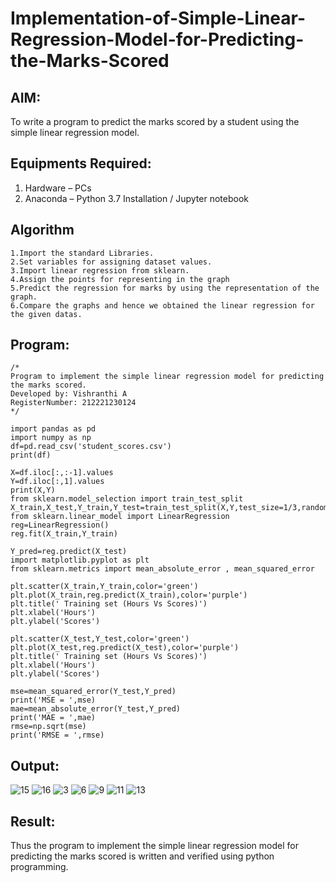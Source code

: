 # Implementation-of-Simple-Linear-Regression-Model-for-Predicting-the-Marks-Scored

## AIM:
To write a program to predict the marks scored by a student using the simple linear regression model.

## Equipments Required:
1. Hardware – PCs
2. Anaconda – Python 3.7 Installation / Jupyter notebook

## Algorithm
```
1.Import the standard Libraries.
2.Set variables for assigning dataset values.
3.Import linear regression from sklearn.
4.Assign the points for representing in the graph
5.Predict the regression for marks by using the representation of the graph.
6.Compare the graphs and hence we obtained the linear regression for the given datas.
```
## Program:
```
/*
Program to implement the simple linear regression model for predicting the marks scored.
Developed by: Vishranthi A
RegisterNumber: 212221230124
*/
```
```
import pandas as pd
import numpy as np
df=pd.read_csv('student_scores.csv')
print(df)

X=df.iloc[:,:-1].values
Y=df.iloc[:,1].values
print(X,Y)
from sklearn.model_selection import train_test_split
X_train,X_test,Y_train,Y_test=train_test_split(X,Y,test_size=1/3,random_state=0)
from sklearn.linear_model import LinearRegression
reg=LinearRegression()
reg.fit(X_train,Y_train)

Y_pred=reg.predict(X_test)
import matplotlib.pyplot as plt
from sklearn.metrics import mean_absolute_error , mean_squared_error

plt.scatter(X_train,Y_train,color='green')
plt.plot(X_train,reg.predict(X_train),color='purple')
plt.title(' Training set (Hours Vs Scores)')
plt.xlabel('Hours')
plt.ylabel('Scores')

plt.scatter(X_test,Y_test,color='green')
plt.plot(X_test,reg.predict(X_test),color='purple')
plt.title(' Training set (Hours Vs Scores)')
plt.xlabel('Hours')
plt.ylabel('Scores')

mse=mean_squared_error(Y_test,Y_pred)
print('MSE = ',mse)
mae=mean_absolute_error(Y_test,Y_pred)
print('MAE = ',mae)
rmse=np.sqrt(mse)
print('RMSE = ',rmse)
```

## Output:
![15](https://user-images.githubusercontent.com/93427278/204125884-c31f5fad-a769-4df8-96d7-c9adf0feeb26.png)
![16](https://user-images.githubusercontent.com/93427278/204125892-c8ad8fef-18b4-4148-b408-3efa24080534.png)
![3](https://user-images.githubusercontent.com/93427278/204125899-d0f84c26-38aa-47b7-af14-1b0c1068913c.png)
![6](https://user-images.githubusercontent.com/93427278/204125957-7bb1c2f0-039a-442a-b876-a96119e074b0.png)
![9](https://user-images.githubusercontent.com/93427278/204125941-679c2da7-f366-417c-95c0-0314493545ff.png)
![11](https://user-images.githubusercontent.com/93427278/204125966-470b4ca5-63a9-4577-a5f9-294586b1695f.png)
![13](https://user-images.githubusercontent.com/93427278/204125967-2852c73b-94ec-4bf4-82e4-5b28cce5db27.png)

## Result:

Thus the program to implement the simple linear regression model for predicting the marks scored is written and verified using python programming.
